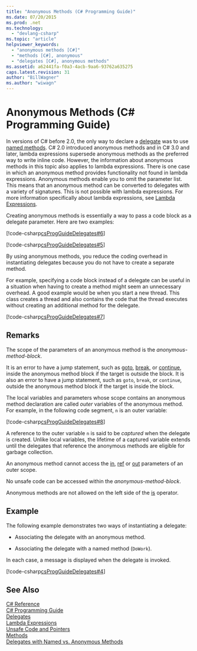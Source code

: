 ```yaml
---
title: "Anonymous Methods (C# Programming Guide)"
ms.date: 07/20/2015
ms.prod: .net
ms.technology: 
  - "devlang-csharp"
ms.topic: "article"
helpviewer_keywords: 
  - "anonymous methods [C#]"
  - "methods [C#], anonymous"
  - "delegates [C#], anonymous methods"
ms.assetid: a62441fa-f0a3-4acb-9aa6-93762a635275
caps.latest.revision: 31
author: "BillWagner"
ms.author: "wiwagn"
---
```

# Anonymous Methods (C# Programming Guide)
In versions of C# before 2.0, the only way to declare a [delegate](../../../csharp/language-reference/keywords/delegate.md) was to use [named methods](../../../csharp/programming-guide/delegates/delegates-with-named-vs-anonymous-methods.md). C# 2.0 introduced anonymous methods and in C# 3.0 and later, lambda expressions supersede anonymous methods as the preferred way to write inline code. However, the information about anonymous methods in this topic also applies to lambda expressions. There is one case in which an anonymous method provides functionality not found in lambda expressions. Anonymous methods enable you to omit the parameter list. This means that an anonymous method can be converted to delegates with a variety of signatures. This is not possible with lambda expressions. For more information specifically about lambda expressions, see [Lambda Expressions](../../../csharp/programming-guide/statements-expressions-operators/lambda-expressions.md).  
  
 Creating anonymous methods is essentially a way to pass a code block as a delegate parameter. Here are two examples:  
  
 [!code-csharp[csProgGuideDelegates#6](../../../csharp/programming-guide/delegates/codesnippet/CSharp/anonymous-methods_1.cs)]  
  
 [!code-csharp[csProgGuideDelegates#5](../../../csharp/programming-guide/delegates/codesnippet/CSharp/anonymous-methods_2.cs)]  
  
 By using anonymous methods, you reduce the coding overhead in instantiating delegates because you do not have to create a separate method.  
  
 For example, specifying a code block instead of a delegate can be useful in a situation when having to create a method might seem an unnecessary overhead. A good example would be when you start a new thread. This class creates a thread and also contains the code that the thread executes without creating an additional method for the delegate.  
  
 [!code-csharp[csProgGuideDelegates#7](../../../csharp/programming-guide/delegates/codesnippet/CSharp/anonymous-methods_3.cs)]  
  
## Remarks  
 The scope of the parameters of an anonymous method is the *anonymous-method-block*.  
  
 It is an error to have a jump statement, such as [goto](../../../csharp/language-reference/keywords/goto.md), [break](../../../csharp/language-reference/keywords/break.md), or [continue](../../../csharp/language-reference/keywords/continue.md), inside the anonymous method block if the target is outside the block. It is also an error to have a jump statement, such as `goto`, `break`, or `continue`, outside the anonymous method block if the target is inside the block.  
  
 The local variables and parameters whose scope contains an anonymous method declaration are called *outer* variables of the anonymous method. For example, in the following code segment, `n` is an outer variable:  
  
 [!code-csharp[csProgGuideDelegates#8](../../../csharp/programming-guide/delegates/codesnippet/CSharp/anonymous-methods_4.cs)]  
  
 A reference to the outer variable `n` is said to be *captured* when the delegate is created. Unlike local variables, the lifetime of a captured variable extends until the delegates that reference the anonymous methods are eligible for garbage collection.  
  
 An anonymous method cannot access the [in](../../../csharp/language-reference/keywords/in.md), [ref](../../../csharp/language-reference/keywords/ref.md) or [out](../../../csharp/language-reference/keywords/out-parameter-modifier.md) parameters of an outer scope.  
  
 No unsafe code can be accessed within the *anonymous-method-block*.  
  
 Anonymous methods are not allowed on the left side of the [is](../../../csharp/language-reference/keywords/is.md) operator.  
  
## Example  
 The following example demonstrates two ways of instantiating a delegate:  
  
-   Associating the delegate with an anonymous method.  
  
-   Associating the delegate with a named method (`DoWork`).  
  
 In each case, a message is displayed when the delegate is invoked.  
  
 [!code-csharp[csProgGuideDelegates#4](../../../csharp/programming-guide/delegates/codesnippet/CSharp/anonymous-methods_5.cs)]  
  
## See Also  
 [C# Reference](../../../csharp/language-reference/index.md)  
 [C# Programming Guide](../../../csharp/programming-guide/index.md)  
 [Delegates](../../../csharp/programming-guide/delegates/index.md)  
 [Lambda Expressions](../../../csharp/programming-guide/statements-expressions-operators/lambda-expressions.md)  
 [Unsafe Code and Pointers](../../../csharp/programming-guide/unsafe-code-pointers/index.md)  
 [Methods](../../../csharp/programming-guide/classes-and-structs/methods.md)  
 [Delegates with Named vs. Anonymous Methods](../../../csharp/programming-guide/delegates/delegates-with-named-vs-anonymous-methods.md)
